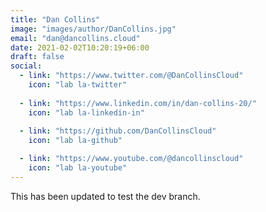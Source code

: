 ```yaml
---
title: "Dan Collins"
image: "images/author/DanCollins.jpg"
email: "dan@dancollins.cloud"
date: 2021-02-02T10:20:19+06:00
draft: false
social:
  - link: "https://www.twitter.com/@DanCollinsCloud"
    icon: "lab la-twitter"
    
  - link: "https://www.linkedin.com/in/dan-collins-20/"
    icon: "lab la-linkedin-in"
    
  - link: "https://github.com/DanCollinsCloud"
    icon: "lab la-github"

  - link: "https://www.youtube.com/@dancollinscloud"
    icon: "lab la-youtube"
---
```


This has been updated to test the dev branch.